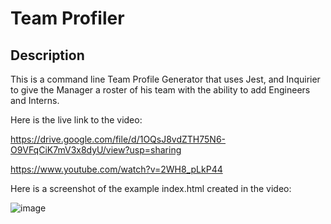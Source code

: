 # Team Profiler

## Description

This is a command line Team Profile Generator that uses Jest, and Inquirier to give the Manager a roster of his team with the ability to add Engineers and Interns.

Here is the live link to the video:

https://drive.google.com/file/d/1OQsJ8vdZTH75N6-O9VFqCiK7mV3x8dyU/view?usp=sharing

https://www.youtube.com/watch?v=2WH8_pLkP44

Here is a screenshot of the example index.html created in the video:

![image](https://user-images.githubusercontent.com/104740057/183549824-b06b8683-f493-41c5-9016-63b37f8f8fef.png)